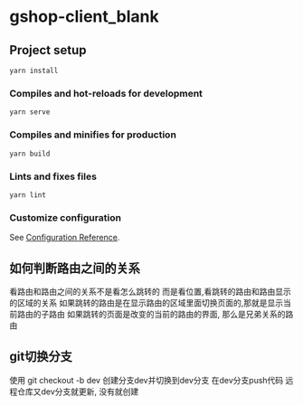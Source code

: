 # gshop-client_blank

## Project setup
```
yarn install
```

### Compiles and hot-reloads for development
```
yarn serve
```

### Compiles and minifies for production
```
yarn build
```

### Lints and fixes files
```
yarn lint
```

### Customize configuration
See [Configuration Reference](https://cli.vuejs.org/config/).


## 如何判断路由之间的关系
  看路由和路由之间的关系不是看怎么跳转的
  而是看位置,看跳转的路由和路由显示的区域的关系
  如果跳转的路由是在显示路由的区域里面切换页面的,那就是显示当前路由的子路由
  如果跳转的页面是改变的当前的路由的界面, 那么是兄弟关系的路由

## git切换分支
  使用 git checkout -b dev
    创建分支dev并切换到dev分支
  在dev分支push代码
    远程仓库又dev分支就更新, 没有就创建